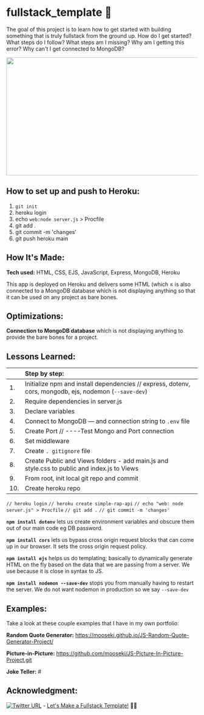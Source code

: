 # fullstack_template :dizzy:

The goal of this project is to learn how to get started with building something that is truly fullstack from the ground up. How do I get started? What steps do I follow? What steps am I missing? Why am I getting this error? Why can't I get connected to MongoDB? 

<p align="center">
  <img width="600" height="310" src="./autocompleteApp.gif">
</p>

## How to set up and push to Heroku:

1. `git init`
2. heroku login
3. echo `web:node server.js` > Procfile
4. git add .
5. git commit -m 'changes'
6. git push heroku main

## How It's Made:

**Tech used:** HTML, CSS, EJS, JavaScript, Express, MongoDB, Heroku

This app is deployed on Heroku and delivers some HTML (which ≤ is  also connected to a MongoDB database which is not displaying anything so that it can be used on any project as bare bones.

## Optimizations:

**Connection to MongoDB database** which is not displaying anything to provide the bare bones for a project. 

## Lessons Learned:

|       | **Step by step:**                                                                                     | 
| :---- | :---------------------------------------------------------------------------------------------------- |
| 1.    | Initialize npm and install dependencies // express, dotenv, cors, mongodb, ejs, nodemon (`--save-dev`)| 
| 2.    | Require dependencies in server.js                                                                     |
| 3.    | Declare variables                                                                                     |
| 4.    | Connect to MongoDB — and connection string to `.env` file                                             |
| 5.    | Create Port // ----Test Mongo and Port connection                                                     |
| 6.    | Set middleware                                                                                        |
| 7.    | Create `. gitignore` file                                                                             |
| 8.    | Create Public and Views folders - add main.js and style.css to public and index.js to Views           |
| 9.    | From root, init local git repo and commit                                                             |
| 10.   | Create heroku repo                                                                                    |

   `// heroku login`   `// heroku create simple-rap-api`   `// echo "web: node server.js" > Procfile`   `// git add .`   `// git commit -m 'changes'`

**`npm install dotenv`** lets us create environment variables and obscure them out of our main code eg DB password.

**`npm install cors`** lets us bypass cross origin request blocks that can come up in our browser. It sets the cross origin request policy.

**`npm install ejs`** helps us do templating; basically to dynamically generate HTML on the fly based on the data that we are passing from a server. 
We use because it is close in syntax to JS.

**`npm install nodemon --save-dev`** stops you from manually having to restart the server. We do not want nodemon in production so we say `--save-dev`

## Examples:
Take a look at these couple examples that I have in my own portfolio:

**Random Quote Generator:** https://mooseki.github.io/JS-Random-Quote-Generator-Project/

**Picture-in-Picture:** https://github.com/mooseki/JS-Picture-In-Picture-Project.git

**Joke Teller:** #

## Acknowledgment:
[![Twitter URL](https://img.shields.io/twitter/url/https/twitter.com/mayanwolfe.svg?style=social&label=Follow%20%40mayanwolfe)](https://twitter.com/mayanwolfe) - [Let's Make a Fullstack Template!](https://www.twitch.tv/videos/1511339035) :superhero_woman:
